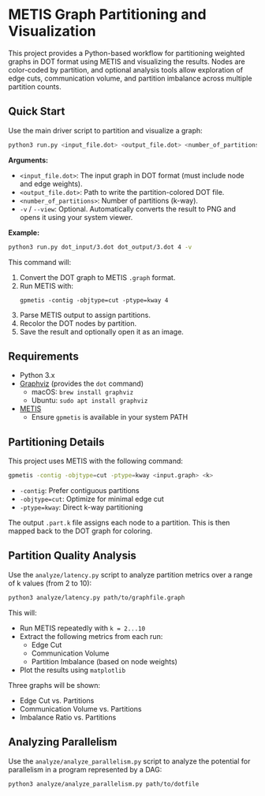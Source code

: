 # METIS Graph Partitioning and Visualization

This project provides a Python-based workflow for partitioning weighted graphs in DOT format using METIS and visualizing the results. Nodes are color-coded by partition, and optional analysis tools allow exploration of edge cuts, communication volume, and partition imbalance across multiple partition counts.

## Quick Start

Use the main driver script to partition and visualize a graph:

```bash
python3 run.py <input_file.dot> <output_file.dot> <number_of_partitions> [-v]
```

**Arguments:**

- `<input_file.dot>`: The input graph in DOT format (must include node and edge weights).
- `<output_file.dot>`: Path to write the partition-colored DOT file.
- `<number_of_partitions>`: Number of partitions (k-way).
- `-v` / `--view`: Optional. Automatically converts the result to PNG and opens it using your system viewer.

**Example:**

```bash
python3 run.py dot_input/3.dot dot_output/3.dot 4 -v
```

This command will:
1. Convert the DOT graph to METIS `.graph` format.
2. Run METIS with:
   ```
   gpmetis -contig -objtype=cut -ptype=kway 4
   ```
3. Parse METIS output to assign partitions.
4. Recolor the DOT nodes by partition.
5. Save the result and optionally open it as an image.

## Requirements

- Python 3.x
- [Graphviz](https://graphviz.org/download/) (provides the `dot` command)
  - macOS: `brew install graphviz`
  - Ubuntu: `sudo apt install graphviz`
- [METIS](http://glaros.dtc.umn.edu/gkhome/metis/metis/overview)
  - Ensure `gpmetis` is available in your system PATH

## Partitioning Details

This project uses METIS with the following command:

```bash
gpmetis -contig -objtype=cut -ptype=kway <input.graph> <k>
```

- `-contig`: Prefer contiguous partitions
- `-objtype=cut`: Optimize for minimal edge cut
- `-ptype=kway`: Direct k-way partitioning

The output `.part.k` file assigns each node to a partition. This is then mapped back to the DOT graph for coloring.

## Partition Quality Analysis

Use the `analyze/latency.py` script to analyze partition metrics over a range of k values (from 2 to 10):

```bash
python3 analyze/latency.py path/to/graphfile.graph
```

This will:
- Run METIS repeatedly with `k = 2...10`
- Extract the following metrics from each run:
  - Edge Cut
  - Communication Volume
  - Partition Imbalance (based on node weights)
- Plot the results using `matplotlib`

Three graphs will be shown:
- Edge Cut vs. Partitions
- Communication Volume vs. Partitions
- Imbalance Ratio vs. Partitions

## Analyzing Parallelism

Use the `analyze/analyze_parallelism.py` script to analyze the potential for parallelism in a program represented by a DAG:

```bash
python3 analyze/analyze_parallelism.py path/to/dotfile
```
